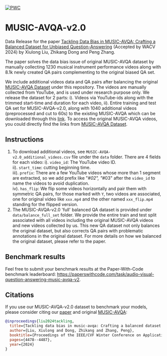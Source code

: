 [![PWC](https://img.shields.io/endpoint.svg?url=https://paperswithcode.com/badge/tackling-data-bias-in-music-avqa-crafting-a/audio-visual-question-answering-music-avqa-v2)](https://paperswithcode.com/sota/audio-visual-question-answering-music-avqa-v2?p=tackling-data-bias-in-music-avqa-crafting-a)

# MUSIC-AVQA-v2.0
Data Release for the paper [Tackling Data Bias in MUSIC-AVQA: Crafting a Balanced Dataset for Unbiased Question-Answering](https://arxiv.org/abs/2310.06238) (Accepted by WACV 2024) by Xiulong Liu, Zhikang Dong and Peng Zhang.

The paper solves the data bias issue of original MUSIC-AVQA dataset by manually collecting 1230 musical instrument performance videos along with 8.1k newly created QA pairs complementing to the original biased QA set.

We include additional videos data and QA pairs after balancing the original [MUSIC-AVQA Dataset](https://gewu-lab.github.io/MUSIC-AVQA/) under this repository. The videos are manually collected from YouTube, and is used under research purpose only. We release the dataset for 2 parts: i). Videos via YouTube-ids along with the trimmed start-time and duration for each video, ii). Entire training and test QA set for MUSIC-AVQA-v2.0, along with 1040 additional videos (preprocessed and cut to 60s) to the existing MUSIC-AVQA which can be downloaded through this [link](https://www.dropbox.com/s/ejb36sh6gzqwdhn/collect_new_set.rar?st=8o3m8ds9&dl=0). To access the original MUSIC-AVQA videos, you could directly find the links from [MUSIC-AVQA Dataset](https://gewu-lab.github.io/MUSIC-AVQA/).

## Instructions
1. To download additional videos, see ``MUSIC-AVQA-v2.0_additional_videos.csv`` file under the ``data`` folder. There are 4 fields for each video:
i). `video_id`: The YouTube video ID. <br>
ii). `start_time`: cutting beginning time. <br>
iii). `prefix`: There are a few YouTube videos whose more than 1 segment are extracted, so we add prefix like "_#02", "_#03" after the `video_id` to name the videos to avoid duplication. <br>
iv). `has_flip`: We flip some videos horizontally and pair them with symmetric QA pairs, for those marked with `Y`, two videos are associated, one for original video like ``xxx.mp4`` and the other named ``xxx_flip.mp4`` standing for the flipped version. <br>
2. The MUSIC-AVQA-v2.0 'full' balanced QA dataset is provided under `data/balance_full_set` folder. We provide the entire train and test split associated with all videos including the original MUSIC-AVQA videos and new videos collected by us. This new QA dataset not only balances the original dataset, but also corrects QA pairs with problematic annotations in the original dataset. For more details on how we balanced the original dataset, please refer to the paper.

## Benchmark results
Feel free to submit your benchmark results at the Paper-With-Code benchmark leaderboard: https://paperswithcode.com/task/audio-visual-question-answering-music-avqa-v2.

## Citations
If you use our MUSIC-AVQA-v2.0 dataset to benchmark your models, please consider citing our [paper](https://arxiv.org/abs/2310.06238) and original [MUSIC-AVQA](https://openaccess.thecvf.com/content/CVPR2022/papers/Li_Learning_To_Answer_Questions_in_Dynamic_Audio-Visual_Scenarios_CVPR_2022_paper.pdf):

```bibtex
@inproceedings{liu2024tackling,
  title={Tackling data bias in music-avqa: Crafting a balanced dataset for unbiased question-answering},
  author={Liu, Xiulong and Dong, Zhikang and Zhang, Peng},
  booktitle={Proceedings of the IEEE/CVF Winter Conference on Applications of Computer Vision},
  pages={4478--4487},
  year={2024}
}
```
